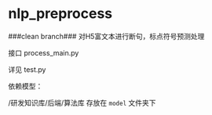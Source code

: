 # nlp_preprocess

###clean branch###
对H5富文本进行断句，标点符号预测处理

接口 process_main.py

详见 test.py

依赖模型：

/研发知识库/后端/算法库 
存放在 `model` 文件夹下